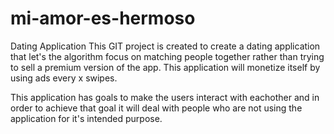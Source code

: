# mi-amor-es-hermoso
Dating Application
This GIT project is created to create a dating application that let's the algorithm focus on matching people together rather than trying to
sell a premium version of the app. This application will monetize itself by using ads every x swipes.

This application has goals to make the users interact with eachother and in order to achieve that goal it will deal with people who
are not using the application for it's intended purpose.
